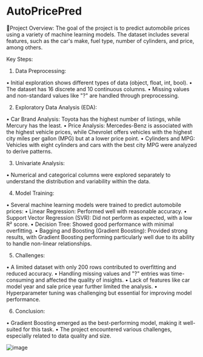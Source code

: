 # AutoPricePred

🔸Project Overview:
The goal of the project is to predict automobile prices using a variety of machine learning models. The dataset includes several features, such as the car's make, fuel type, number of cylinders, and price, among others.

Key Steps:
1. Data Preprocessing:

• Initial exploration shows different types of data (object, float, int, bool).
• The dataset has 16 discrete and 10 continuous columns.
• Missing values and non-standard values like "?" are handled through preprocessing.

2. Exploratory Data Analysis (EDA):

• Car Brand Analysis: Toyota has the highest number of listings, while Mercury has the least.
• Price Analysis: Mercedes-Benz is associated with the highest vehicle prices, while Chevrolet offers vehicles with the highest city miles per gallon (MPG) but at a lower price point.
• Cylinders and MPG: Vehicles with eight cylinders and cars with the best city MPG were analyzed to derive patterns.

3. Univariate Analysis:

• Numerical and categorical columns were explored separately to understand the distribution and variability within the data.

4. Model Training:

• Several machine learning models were trained to predict automobile prices:
• Linear Regression: Performed well with reasonable accuracy.
• Support Vector Regression (SVR): Did not perform as expected, with a low R² score.
• Decision Tree: Showed good performance with minimal overfitting.
• Bagging and Boosting (Gradient Boosting): Provided strong results, with Gradient Boosting performing particularly well due to its ability to handle non-linear relationships.

5. Challenges:

• A limited dataset with only 200 rows contributed to overfitting and reduced accuracy.
• Handling missing values and "?" entries was time-consuming and affected the quality of insights.
• Lack of features like car model year and sale price year further limited the analysis.
• Hyperparameter tuning was challenging but essential for improving model performance.

6. Conclusion:

• Gradient Boosting emerged as the best-performing model, making it well-suited for this task.
• The project encountered various challenges, especially related to data quality and size.

![image](![image](https://i.pinimg.com/originals/4e/52/91/4e5291d637ab703484ef35b0fe5a6b24.gif))
